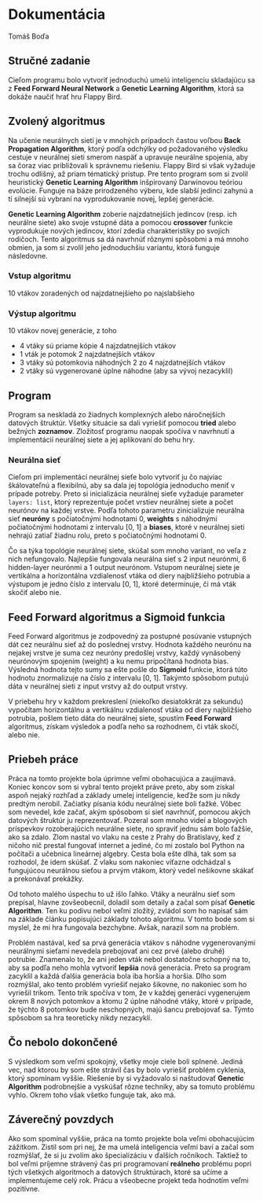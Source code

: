 # Dokumentácia
Tomáš Boďa

## Stručné zadanie
Cieľom programu bolo vytvoriť jednoduchú umelú inteligenciu skladajúcu sa z **Feed Forward Neural Network** a **Genetic Learning Algorithm**, ktorá sa dokáže naučiť hrať hru Flappy Bird.

## Zvolený algoritmus
Na učenie neurálnych sietí je v mnohých prípadoch častou voľbou **Back Propagation Algorithm**, ktorý podľa odchýlky od požadovaného výsledku cestuje v neurálnej sieti smerom naspäť a upravuje neurálne spojenia, aby sa čoraz viac približovali k správnemu riešeniu. Flappy Bird si však vyžaduje trochu odlišný, až priam tématický prístup. Pre tento program som si zvolil heuristický **Genetic Learning Algorithm** inšpirovaný Darwinovou teóriou evolúcie. Funguje na báze prirodzeného výberu, kde slabší jedinci zahynú a tí silnejší sú vybraní na vyprodukovanie novej, lepšej generácie.

**Genetic Learning Algorithm** zoberie najzdatnejśích jedincov (resp. ich neurálne siete) ako svoje vstupné dáta a pomocou **crossover** funkcie vyprodukuje nových jedincov, ktorí zdedia charakteristiky po svojich rodičoch. Tento algoritmus sa dá navrhnúť rôznymi spôsobmi a má mnoho obmien, ja som si zvolil jeho jednoduchšiu variantu, ktorá funguje následovne.

### Vstup algoritmu
10 vtákov zoradených od najzdatnejšieho po najslabšieho

### Výstup algoritmu
10 vtákov novej generácie, z toho
- 4 vtáky sú priame kópie 4 najzdatnejších vtákov
- 1 vták je potomok 2 najzdatnejších vtákov
- 3 vtáky sú potomkovia náhodných 2 zo 4 najzdatnejších vtákov
- 2 vtáky sú vygenerované úplne náhodne (aby sa vývoj nezacyklil)

## Program
Program sa neskladá zo žiadnych komplexných alebo náročnejších datových štruktúr. Všetky situácie sa dali vyriešiť pomocou **tried** alebo bežných **zoznamov**. Zložitosť programu naopak spočíva v navrhnutí a implementácií neurálnej siete a jej aplikovaní do behu hry.

### Neurálna sieť
Cieľom pri implementácí neurálnej sieťe bolo vytvoriť ju čo najviac škálovateľnú a flexibilnú, aby sa dala jej topológia jednoducho meniť v prípade potreby. Preto si inicializácia neurálnej sieťe vyžaduje parameter `layers: list`, ktorý reprezentuje počet vrstiev neurálnej siete a počet neurónov na každej vrstve. Podľa tohoto parametru zinicializuje neurálna sieť **neuróny** s počiatočnými hodnotami 0, **weights** s náhodnými počiatočnými hodnotami z intervalu [0, 1] a **biases**, ktoré v neurálnej sieti nehrajú zatiaľ žiadnu rolu, preto s počiatočnými hodnotami 0.

Čo sa týka topológie neurálnej siete, skúšal som mnoho variant, no veľa z nich nefungovalo. Najlepšie fungovala neurálna sieť s 2 input neurónmi, 6 hidden-layer neurónmi a 1 output neurónom. Vstupom neurálnej siete je vertikálna a horizontálna vzdialenosť vtáka od diery najbližšieho potrubia a výstupom je jedno číslo z intervalu [0, 1], ktoré determinuje, či má vták skočiť alebo nie.

## Feed Forward algoritmus a Sigmoid funkcia
Feed Forward algoritmus je zodpovedný za postupné posúvanie vstupných dát cez neurálnu sieť až do poslednej vrstvy. Hodnota každého neurónu na nejakej vrstve je suma cez neuróny predošlej vrstvy, každý vynásobený neurónovým spojením (weight) a ku nemu pripočítaná hodnota bias. Výsledná hodnota tejto sumy sa ešte pošle do **Sigmoid** funkcie, ktorá túto hodnotu znormalizuje na číslo z intervalu [0, 1]. Takýmto spôsobom putujú dáta v neurálnej sieti z input vrstvy až do output vrstvy.

V priebehu hry v každom prekreslení (niekoľko desiatokkrát za sekundu) vypočítam horizontálnu a vertikálnu vzdialenosť vtáka od diery najbližšieho potrubia, pošlem tieto dáta do neurálnej siete, spustím **Feed Forward** algoritmus, získam výsledok a podľa neho sa rozhodnem, či vták skočí, alebo nie.

## Priebeh práce
Práca na tomto projekte bola úprimne veľmi obohacujúca a zaujímavá. Koniec koncov som si vybral tento projekt práve preto, aby som získal aspoň nejaký rozhľad a základy umelej inteligencie, keďže som ju nikdy predtým nerobil. Začiatky písania kódu neurálnej siete boli ťažké. Vôbec som nevedel, kde začať, akým spôsobom si sieť navrhnúť, pomocou akých datových štruktúr ju reprezentovať. Pozeral som mnoho videí a blogových príspevkov rozoberajúcich neurálne siete, no spraviť jednu sám bolo ťažšie, ako sa zdalo. Zlom nastal vo vlaku na ceste z Prahy do Bratislavy, keď z ničoho nič prestal fungovať internet a jediné, čo mi zostalo bol Python na počítači a učebnica lineárnej algebry. Cesta bola ešte dlhá, tak som sa rozhodol, že idem skúšať. Z vlaku som nakoniec víťazne odchádzal s fungujúcou neurálnou sieťou a prvým vtákom, ktorý vedel nešikovne skákať a prekonávať prekážky.

Od tohoto malého úspechu to už išlo ľahko. Vtáky a neurálnu sieť som prepísal, hlavne zovšeobecnil, doladil som detaily a začal som písať **Genetic Algorithm**. Ten ku podivu nebol veľmi zložitý, zvládol som ho napísať sám na základe článku popisujúci základy tohoto algoritmu. V tomto bode som si myslel, že mi hra fungovala bezchybne. Avšak, narazil som na problém.

Problém nastával, keď sa prvá generácia vtákov s náhodne vygenerovanými neurálnymi sieťami nevedela prebojovať ani cez prvé (alebo druhé) potrubie. Znamenalo to, že ani jeden vták nebol dostatočne schopný na to, aby sa podľa neho mohla vytvoriť **lepšia** nová generácia. Preto sa program zacyklil a každá ďalšia generácia bola iba horšia a horšia. Dlho som rozmýšlal, ako tento problém vyriešiť nejako šikovne, no nakoniec som ho vyriešil trikom. Tento trik spočíva v tom, že v každej generáci vygenerujem okrem 8 nových potomkov a ktomu 2 úplne náhodné vtáky, ktoré v prípade, že týchto 8 potomkov bude neschopných, majú šancu prebojovať sa. Týmto spôsobom sa hra teoreticky nikdy nezacyklí.

## Čo nebolo dokončené
S výsledkom som veľmi spokojný, všetky moje ciele boli splnené. Jediná vec, nad ktorou by som ešte strávil čas by bolo vyriešiť problém cyklenia, ktorý spomínam vyššie. Riešenie by si vyžadovalo si naštudovať **Genetic Algorithm** podrobnejšie a vyskúšať rôzne techniky, aby sa tomuto problému vyhlo. Okrem toho však všetko funguje tak, ako má.

## Záverečný povzdych
Ako som spomínal vyššie, práca na tomto projekte bola veľmi obohacujúcim zážitkom. Zistil som pri nej, že ma umelá inteligencia veľmi baví a začal som rozmýšlať, že si ju zvolím ako špecializáciu v ďalších ročníkoch. Taktiež to bol veľmi príjemne strávený čas pri programovaní **reálneho** problému popri tých všetkých algoritmoch a datových štruktúrach, ktoré sa učíme a implementujeme celý rok. Prácu a všeobecne projekt teda hodnotím veľmi pozitívne.
